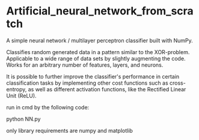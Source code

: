 # Artificial_neural_network_from_scratch
A simple neural network / multilayer perceptron classifier built with NumPy.

Classifies random generated data in a pattern similar to the XOR-problem.
Applicable to a wide range of data sets by slightly augmenting the code. Works for an arbitrary number of features, layers, and neurons.

It is possible to further improve the classifier's performance in certain classification tasks by implementing other cost functions such as cross-entropy, as well as different activation functions, like the Rectified Linear Unit (ReLU).

run in cmd by the following code:

python NN.py

only library requirements are numpy and matplotlib
